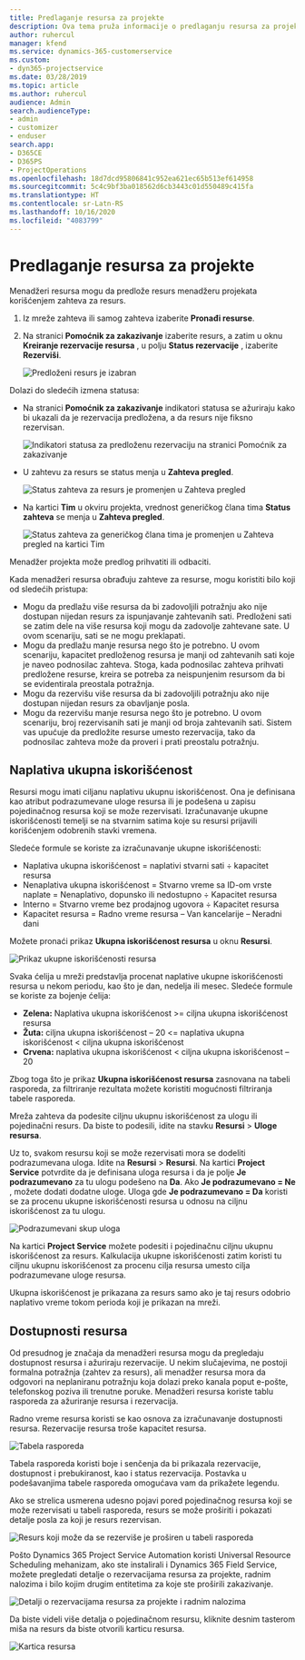 ```yaml
---
title: Predlaganje resursa za projekte
description: Ova tema pruža informacije o predlaganju resursa za projekte.
author: ruhercul
manager: kfend
ms.service: dynamics-365-customerservice
ms.custom:
- dyn365-projectservice
ms.date: 03/28/2019
ms.topic: article
ms.author: ruhercul
audience: Admin
search.audienceType:
- admin
- customizer
- enduser
search.app:
- D365CE
- D365PS
- ProjectOperations
ms.openlocfilehash: 18d7dcd95806841c952ea621ec65b513ef614958
ms.sourcegitcommit: 5c4c9bf3ba018562d6cb3443c01d550489c415fa
ms.translationtype: HT
ms.contentlocale: sr-Latn-RS
ms.lasthandoff: 10/16/2020
ms.locfileid: "4083799"
---
```

# <a name="propose-project-resources"></a>Predlaganje resursa za projekte

Menadžeri resursa mogu da predlože resurs menadžeru projekata korišćenjem zahteva za resurs.

1. Iz mreže zahteva ili samog zahteva izaberite **Pronađi resurse**.
2. Na stranici **Pomoćnik za zakazivanje** izaberite resurs, a zatim u oknu **Kreiranje rezervacije resursa** , u polju **Status rezervacije** , izaberite **Rezerviši**.

    ![Predloženi resurs je izabran](media/Resource-Management-image62.png)

Dolazi do sledećih izmena statusa:

- Na stranici **Pomoćnik za zakazivanje** indikatori statusa se ažuriraju kako bi ukazali da je rezervacija predložena, a da resurs nije fiksno rezervisan.

    ![Indikatori statusa za predloženu rezervaciju na stranici Pomoćnik za zakazivanje](media/Resource-Management-image63.png)

- U zahtevu za resurs se status menja u **Zahteva pregled**.

    ![Status zahteva za resurs je promenjen u Zahteva pregled](media/Resource-Management-image64.png)

- Na kartici **Tim** u okviru projekta, vrednost generičkog člana tima **Status zahteva** se menja u **Zahteva pregled**.

    ![Status zahteva za generičkog člana tima je promenjen u Zahteva pregled na kartici Tim](media/Resource-Management-image48.png)

Menadžer projekta može predlog prihvatiti ili odbaciti.

Kada menadžeri resursa obrađuju zahteve za resurse, mogu koristiti bilo koji od sledećih pristupa:

- Mogu da predlažu više resursa da bi zadovoljili potražnju ako nije dostupan nijedan resurs za ispunjavanje zahtevanih sati. Predloženi sati se zatim dele na više resursa koji mogu da zadovolje zahtevane sate. U ovom scenariju, sati se ne mogu preklapati.
- Mogu da predlažu manje resursa nego što je potrebno. U ovom scenariju, kapacitet predloženog resursa je manji od zahtevanih sati koje je naveo podnosilac zahteva. Stoga, kada podnosilac zahteva prihvati predložene resurse, kreira se potreba za neispunjenim resursom da bi se evidentirala preostala potražnja.
- Mogu da rezervišu više resursa da bi zadovoljili potražnju ako nije dostupan nijedan resurs za obavljanje posla.
- Mogu da rezervišu manje resursa nego što je potrebno. U ovom scenariju, broj rezervisanih sati je manji od broja zahtevanih sati. Sistem vas upućuje da predložite resurse umesto rezervacija, tako da podnosilac zahteva može da proveri i prati preostalu potražnju.

## <a name="billable-utilization"></a>Naplativa ukupna iskorišćenost

Resursi mogu imati ciljanu naplativu ukupnu iskorišćenost. Ona je definisana kao atribut podrazumevane uloge resursa ili je podešena u zapisu pojedinačnog resursa koji se može rezervisati. Izračunavanje ukupne iskorišćenosti temelji se na stvarnim satima koje su resursi prijavili korišćenjem odobrenih stavki vremena.

Sledeće formule se koriste za izračunavanje ukupne iskorišćenosti:

- Naplativa ukupna iskorišćenost = naplativi stvarni sati ÷ kapacitet resursa
- Nenaplativa ukupna iskorišćenost = Stvarno vreme sa ID-om vrste naplate = Nenaplativo, dopunsko ili nedostupno ÷ Kapacitet resursa
- Interno = Stvarno vreme bez prodajnog ugovora ÷ Kapacitet resursa
- Kapacitet resursa = Radno vreme resursa – Van kancelarije – Neradni dani

Možete pronaći prikaz **Ukupna iskorišćenost resursa** u oknu **Resursi**.

![Prikaz ukupne iskorišćenosti resursa](media/Resource-Management-image65.png)

Svaka ćelija u mreži predstavlja procenat naplative ukupne iskorišćenosti resursa u nekom periodu, kao što je dan, nedelja ili mesec. Sledeće formule se koriste za bojenje ćelija:

- **Zelena:** Naplativa ukupna iskorišćenost \>= ciljna ukupna iskorišćenost resursa
- **Žuta:** ciljna ukupna iskorišćenost – 20 \<= naplativa ukupna iskorišćenost \< ciljna ukupna iskorišćenost
- **Crvena:** naplativa ukupna iskorišćenost \< ciljna ukupna iskorišćenost – 20

Zbog toga što je prikaz **Ukupna iskorišćenost resursa** zasnovana na tabeli rasporeda, za filtriranje rezultata možete koristiti mogućnosti filtriranja tabele rasporeda.

Mreža zahteva da podesite ciljnu ukupnu iskorišćenost za ulogu ili pojedinačni resurs. Da biste to podesili, idite na stavku **Resursi** \> **Uloge resursa**.

Uz to, svakom resursu koji se može rezervisati mora se dodeliti podrazumevana uloga. Idite na **Resursi** \> **Resursi**. Na kartici **Project Service** potvrdite da je definisana uloga resursa i da je polje **Je podrazumevano** za tu ulogu podešeno na **Da**. Ako **Je podrazumevano = Ne** , možete dodati dodatne uloge. Uloga gde **Je podrazumevano = Da** koristi se za procenu ukupne iskorišćenosti resursa u odnosu na ciljnu iskorišćenost za tu ulogu.

![Podrazumevani skup uloga](media/Resource-Management-image67.png)

Na kartici **Project Service** možete podesiti i pojedinačnu ciljnu ukupnu iskorišćenost za resurs. Kalkulacija ukupne iskorišćenosti zatim koristi tu ciljnu ukupnu iskorišćenost za procenu cilja resursa umesto cilja podrazumevane uloge resursa.

Ukupna iskorišćenost je prikazana za resurs samo ako je taj resurs odobrio naplativo vreme tokom perioda koji je prikazan na mreži.

## <a name="resource-availability"></a>Dostupnosti resursa

Od presudnog je značaja da menadžeri resursa mogu da pregledaju dostupnost resursa i ažuriraju rezervacije. U nekim slučajevima, ne postoji formalna potražnja (zahtev za resurs), ali menadžer resursa mora da odgovori na neplaniranu potražnju koja dolazi preko kanala poput e-pošte, telefonskog poziva ili trenutne poruke. Menadžeri resursa koriste tablu rasporeda za ažuriranje resursa i rezervacija.

Radno vreme resursa koristi se kao osnova za izračunavanje dostupnosti resursa. Rezervacije resursa troše kapacitet resursa.

![Tabela rasporeda](media/Resource-Management-image68.png)

Tabela rasporeda koristi boje i senčenja da bi prikazala rezervacije, dostupnost i prebukiranost, kao i status rezervacija. Postavka u podešavanjima tabele rasporeda omogućava vam da prikažete legendu.

Ako se strelica usmerena udesno pojavi pored pojedinačnog resursa koji se može rezervisati u tabeli rasporeda, resurs se može proširiti i pokazati detalje posla za koji je resurs rezervisan.

![Resurs koji može da se rezerviše je proširen u tabeli rasporeda](media/Resource-Management-image69.png)

Pošto Dynamics 365 Project Service Automation koristi Universal Resource Scheduling mehanizam, ako ste instalirali i Dynamics 365 Field Service, možete pregledati detalje o rezervacijama resursa za projekte, radnim nalozima i bilo kojim drugim entitetima za koje ste proširili zakazivanje.

![Detalji o rezervacijama resursa za projekte i radnim nalozima](media/Resource-Management-image70.png)

Da biste videli više detalja o pojedinačnom resursu, kliknite desnim tasterom miša na resurs da biste otvorili karticu resursa.

![Kartica resursa](media/Resource-Management-image71.png)
